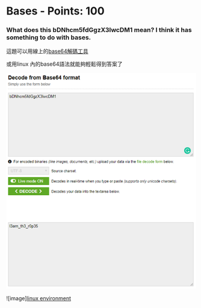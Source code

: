  
# Bases - Points: 100

### What does this bDNhcm5fdGgzX3IwcDM1 mean? I think it has something to do with bases.

這題可以用線上的[base64解碼工具](https://www.base64decode.org/)

或用linux 內的base64語法就能夠輕鬆得到答案了


![image](https://github.com/bohsiang/CTF_practice/blob/master/picoCTF2019/picture/bsae_1.PNG)

![image][linux environment](https://github.com/bohsiang/CTF_practice/blob/master/picoCTF2019/picture/bsae_2.PNG)


